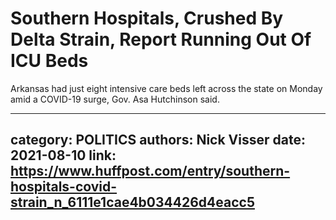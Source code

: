 # Southern Hospitals, Crushed By Delta Strain, Report Running Out Of ICU Beds

Arkansas had just eight intensive care beds left across the state on Monday amid a COVID-19 surge, Gov. Asa Hutchinson said.

---
category: POLITICS
authors: Nick Visser
date: 2021-08-10
link: https://www.huffpost.com/entry/southern-hospitals-covid-strain_n_6111e1cae4b034426d4eacc5
---

